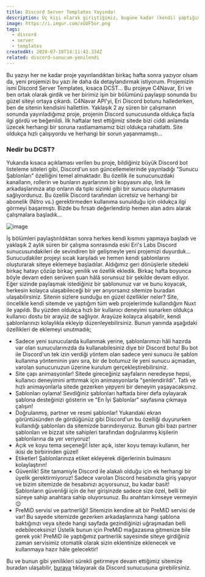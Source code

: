 ```yaml
---
title: Discord Server Templates Yayında!
description: Üç kişi olarak giriştiğimiz, bugüne kadar (kendi) yaptığım en büyük proje olan Discord Server Templates, sonunda yayına geçti!
image: https://i.imgur.com/xGUF5or.png
tags:
  - discord
  - server
  - templates
createdAt: 2020-07-10T14:11:42.334Z
related: discord-sunucum-yenilendi
---
```


Bu yazıyı her ne kadar proje yayınlandıktan birkaç hafta sonra yazıyor olsam da, yeni projemizi bu yazı ile daha da detaylandırmak istiyorum. Projemizin ismi Discord Server Templates, kısaca DCST... Bu projeye C4Navar, Eri ve ben ortak olarak girdik ve her birimiz işin bir bölümünü paylaşıp sonunda bu güzel siteyi ortaya çıkardı. C4Navar API'yi, Eri Discord botunu hallederken, ben de sitenin kendisini hallettim. Yaklaşık 2 ay süren bir çalışmanın sonunda yayınladığımız proje, projenin Discord sunucusunda oldukça fazla ilgi gördü ve beğenildi. İlk haftalar test ettiğimiz sitede bizi ciddi anlamda üzecek herhangi bir soruna rastlamamamız bizi oldukça rahatlattı. Site oldukça hızlı çalışıyordu ve herhangi bir sorun yaşanmamıştı...

### Nedir bu DCST?

Yukarıda kısaca açıklaması verilen bu proje, bildiğiniz büyük Discord bot listeleme siteleri gibi, Discord'un son güncellemelerinde yayınladığı "Sunucu Şablonları" özelliğini temel almaktadır. Bu özellik ile sunucunuzdaki kanalların, rollerin ve bunların ayarlarının bir kopyasını alıp, link ile arkadaşlarınıza atıp onların da tıpkı sizinki gibi bir sunucu oluşturmasını sağlıyordunuz. Bu özellik Discord tarafından ücretsiz ve herhangi bir abonelik (Nitro vs.) gerektirmeden kullanıma sunulduğu için oldukça ilgi görmeyi başarmıştı. Bizde bu fırsatı değerlendirip hemen alan adını alarak çalışmalara başladık...

<p class="text-center">
  <img src="https://the-person-under-this-message.is-inside.me/qVgxqBvG.png" alt="image" />
</p>

İş bölümleri paylaştırıldıktan sonra herkes kendi kısmını yapmaya başladı ve yaklaşık 2 aylık süren bir çalışma sonrasında eski Eri's Labs Discord sunucusundakileri de sevindiren bir gelişmeyle yeni projemizi duyurduk... Sunucudakiler projeyi sıcak karşıladı ve hemen kendi şablonlarını oluşturarak siteye eklemeye başladılar. Aldığımız geri dönüşlerle sitedeki birkaç hatayı çözüp birkaç yenilik ve özellik ekledik. Birkaç hafta boyunca böyle devam eden serüven şuan hâlâ sorunsuz bir şekilde devam ediyor. Eğer sizinde paylaşmak istediğiniz bir şablonunuz var ve bunu koyacak, herkesin kolayca ulaşabileceği bir yer arıyorsanız sitemize buradan ulaşabilirsiniz.
Sitenin sizlere sunduğu en güzel özellikler neler?
Site, öncelikle kendi sitemde ve yaptığım tüm web projelerimde kullandığım Nuxt ile yapıldı. Bu yüzden oldukça hızlı bir kullanıcı deneyimi sunarken oldukça kullanıcı dostu bir arayüz de sağlıyor. Arayüze kolayca alışabilir, kendi şablonlarınızı kolaylıkla ekleyip düzenleyebilirsiniz. Bunun yanında aşağıdaki özellikleri de eklemeyi unutmadık;

- Sadece yeni sunucularda kullanmak yerine, şablonlarımızı hâli hazırda var olan sunucularınızda da kullanabilesiniz diye bir Discord botu! Bu bot ile Discord'un tek izin verdiği yöntem olan sadece yeni sunucu ile şablon kullanma yönteminin yanı sıra, bir de botumuz ile yeni sunucu açmadan, varolan sunucunuzun üzerine kurulum gerçekleştirebilirsiniz.
- Site çapı animasyonlar! Sitede gireceğiniz sayfaların neredeyse hepsi, kullanıcı deneyimini arttırmak için animasyonlarla "şenlendirildi". Tatlı ve hızlı animayonlarla sitede gezerken yepyeni bir deneyim yaşayacaksınız.
- Şablonları oylama! Sevdiğiniz şablonları haftada birer defa oylayarak şablona desteğinizi gösterin ve "En İyi Şablonlar" sayfasına çıkmaya çalışın!
- Doğrulanmış, partner ve resmi şablonlar! Yukarıdaki ekran görüntüsünden de gördüğünüz gibi Discord'un bu özelliği duyururken kullandığı şablonları da sitemizde barındırıyoruz. Bunun gibi bazı partner şablonları ve bizzat site sahipleri tarafından doğrulanmış kişilerin şablonlarına da yer veriyoruz!
- Açık ve koyu tema seçeneği! İster açık, ister koyu temayı kullanın, her ikisi de birbirinden güzel!
- Etiketler! Şablonlarınıza etiket ekleyerek diğerlerinin bulmasını kolaylaştırın!
- Güvenlik! Site tamamiyle Discord ile alakalı olduğu için ek herhangi bir üyelik gerektirmiyoruz! Sadece varolan Discord hesabınızla giriş yapıyor ve bizim sitemizde de hesabınızı açıyorsunuz, bu kadar basit! Şablonların güvenliği için de her girişinzde sadece size özel, belli bir süreye sahip anahtara sahip oluyorsunuz. Bu anahtarı kimseye vermeyin 😉
- PreMiD servisi ve partnerliği! Sitemizin kendine ait bir PreMiD servisi de var! Bu sayede sitemizde gezerken arkadaşlarınıza hangi şablona baktığınızı veya sitede hangi sayfada gezindiğinizi uğraşmadan belli edebileceksiniz! Üstelik bunun için PreMiD mağazasına gitmenize bile gerek yok! PreMiD ile yaptığımız partnerlik sayesinde siteye girdiğiniz zaman servisimiz otomatik olarak sizin eklentinize eklenecek ve kullanmaya hazır hâle gelecektir!

Bu ve bunun gibi yenilikleri sürekli getirmeye devam ettiğimiz sitemize buradan ulaşabilir, [buraya](https://discordtemplates.com) tıklayarak da Discord sunucusuna girebilirsiniz.
